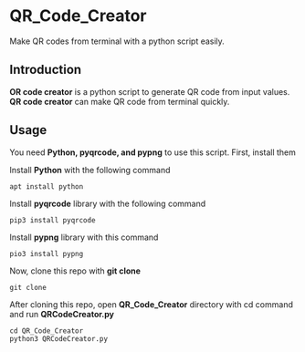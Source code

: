 # QR_Code_Creator
Make QR codes from terminal with a python script easily.
## Introduction

**OR code creator** is a python script to generate QR code from input values. **QR code creator** can make QR code from terminal quickly.

## Usage

You need **Python, pyqrcode, and pypng** to use this script. First, install them

Install **Python** with the following command
```
apt install python
```

Install **pyqrcode** library with the following command
```
pip3 install pyqrcode
```

Install **pypng** library with this command
```
pio3 install pypng
```

Now, clone this repo with **git clone**
```
git clone
```

After cloning this repo, open **QR_Code_Creator** directory with cd command and run **QRCodeCreator.py**
```
cd QR_Code_Creator
python3 QRCodeCreator.py
```

